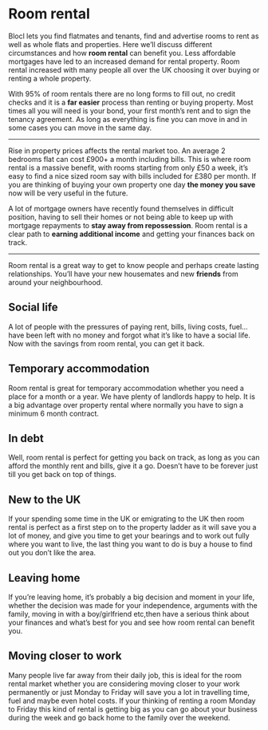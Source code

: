 Room rental
===========

Blocl lets you find flatmates and tenants, find and advertise rooms to rent as
well as whole flats and properties. Here we’ll discuss different circumstances
and how **room rental** can benefit you. Less affordable mortgages have led to
an increased demand for rental property. Room rental increased with many people
all over the UK choosing it over buying or renting a whole property.


With 95% of room rentals there are no long forms to fill out, no credit checks
and it is a **far easier** process than renting or buying property. Most times
all you will need is your bond, your first month’s rent and to sign the tenancy
agreement. As long as everything is fine you can move in and in some cases you
can move in the same day.


---


Rise in property prices affects the rental market too. An average 2
bedrooms flat can cost £900+ a month including bills. This is where room rental
is a massive benefit, with rooms starting from only £50 a week, it’s easy to
find a nice sized room say with bills included for £380 per month. If you are
thinking of buying your own property one day **the money you save** now will be
very useful in the future.


A lot of mortgage owners have recently found themselves in difficult position,
having to sell their homes or not being able to keep up with mortgage repayments
to **stay away from repossession**. Room rental is a clear path to **earning
additional income** and getting your finances back on track.

---


Room rental is a great way to get to know people and perhaps create lasting
relationships. You’ll have your new housemates and new **friends** from around
your neighbourhood.


Social life
-----------


A lot of people with the pressures of paying rent, bills, living costs, fuel...
have been left with no money and forgot what it’s like to have a social life.
Now with the savings from room rental, you can get it back.


Temporary accommodation
-----------------------


Room rental is great for temporary accommodation whether you need a place for a
month or a year. We have plenty of landlords happy to help. It is a big
advantage over property rental where normally you have to sign a minimum 6 month
contract.


In debt
-------


Well, room rental is perfect for getting you back on track, as long as you can
afford the monthly rent and bills, give it a go. Doesn’t have to be forever just
till you get back on top of things.


New to the UK
-------------


If your spending some time in the UK or emigrating to the UK then room rental is
perfect as a first step on to the property ladder as it will save you a lot of
money, and give you time to get your bearings and to work out fully where you
want to live, the last thing you want to do is buy a house to find out you don’t
like the area.


Leaving home
------------


If you’re leaving home, it’s probably a big decision and moment in your life,
whether the decision was made for your independence, arguments with the family,
moving in with a boy/girlfriend etc,then have a serious think about your
finances and what’s best for you and see how room rental can benefit you.


Moving closer to work
---------------------


Many people live far away from their daily job, this is ideal for the room
rental market whether you are considering moving closer to your work permanently
or just Monday to Friday will save you a lot in travelling time, fuel and maybe
even hotel costs. If your thinking of renting a room Monday to Friday this kind
of rental is getting big as you can go about your business during the week and
go back home to the family over the weekend.

